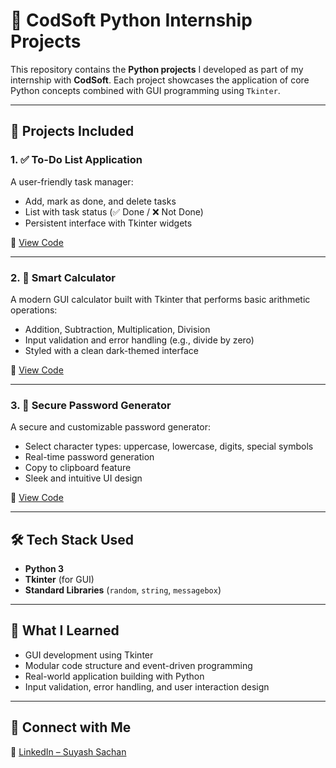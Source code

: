# 🐍 CodSoft Python Internship Projects

This repository contains the **Python projects** I developed as part of my internship with **CodSoft**. Each project showcases the application of core Python concepts combined with GUI programming using `Tkinter`.

---

## 🚀 Projects Included
### 1. ✅ To-Do List Application
A user-friendly task manager:
- Add, mark as done, and delete tasks
- List with task status (✅ Done / ❌ Not Done)
- Persistent interface with Tkinter widgets

📂 [View Code](./TOdolist.py)

---

### 2. 🧮 Smart Calculator
A modern GUI calculator built with Tkinter that performs basic arithmetic operations:
- Addition, Subtraction, Multiplication, Division
- Input validation and error handling (e.g., divide by zero)
- Styled with a clean dark-themed interface

📂 [View Code](./calculator.py)

---

### 3. 🔐 Secure Password Generator
A secure and customizable password generator:
- Select character types: uppercase, lowercase, digits, special symbols
- Real-time password generation
- Copy to clipboard feature
- Sleek and intuitive UI design

📂 [View Code](./passwordgenerator.py)

---

## 🛠️ Tech Stack Used
- **Python 3**
- **Tkinter** (for GUI)
- **Standard Libraries** (`random`, `string`, `messagebox`)

---

## 📌 What I Learned
- GUI development using Tkinter  
- Modular code structure and event-driven programming  
- Real-world application building with Python  
- Input validation, error handling, and user interaction design  

---

## 📎 Connect with Me
🔗 [LinkedIn – Suyash Sachan](https://www.linkedin.com/in/suyashsachan)  
